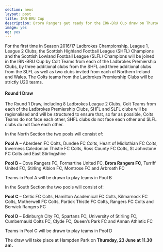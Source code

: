 ```yaml
---
section: news
layout: post
title: IRN-BRU Cup
description: Brora Rangers get ready for the IRN-BRU Cup draw on Thursday 23rd June
image: yes
og: yes
---
```

For the first time in Season 2016/17 Ladbrokes Championship, League 1, League 2 Clubs, the Scottish Highland Football League (SHFL) Champions and the Scottish Lowland Football League (SLFL) Champions will be joined in the IRN-BRU Cup by Colt Teams from each of the Ladbrokes Premiership Clubs, by three additional clubs from the SHFL and three additional clubs from the SLFL as well as two clubs invited from each of Northern Ireland and Wales. The Colts teams from the Ladbrokes Premiership Clubs will be strictly U20 teams.

#### Round 1 Draw

The Round 1 Draw, including 8 Ladbrokes League 2 Clubs, Colt Teams from each of the Ladbrokes Premiership Clubs, SHFL and SLFL clubs will be regionalised and will be structured to ensure that, so far as possible, Colts Teams do not face each other, SHFL clubs do not face each other and SLFL clubs do not face each other.

In the North Section the two pools will consist of:

**Pool A** – Aberdeen FC Colts, Dundee FC Colts, Heart of Midlothian FC Colts, Inverness Caledonian Thistle FC Colts, Ross County FC Colts, St Johnstone FC Colts and East Stirlingshire

**Pool B** – Cove Rangers FC, Formartine United FC, **Brora Rangers FC**, Turriff United FC, Stirling Albion FC, Montrose FC and Arbroath FC

Teams in Pool A will be drawn to play teams in Pool B

In the South Section the two pools will consist of:

**Pool C** – Celtic FC Colts, Hamilton Academical FC Colts, Kilmarnock FC Colts, Motherwell FC Colts, Partick Thistle FC Colts, Rangers FC Colts and Berwick Rangers FC

**Pool D** – Edinburgh City FC, Spartans FC, University of Stirling FC, Cumbernauld Colts FC, Clyde FC, Queen’s Park FC and Annan Athletic FC

Teams in Pool C will be drawn to play teams in Pool D

The draw will take place at Hampden Park on **Thursday, 23 June at 11.30 am.**
